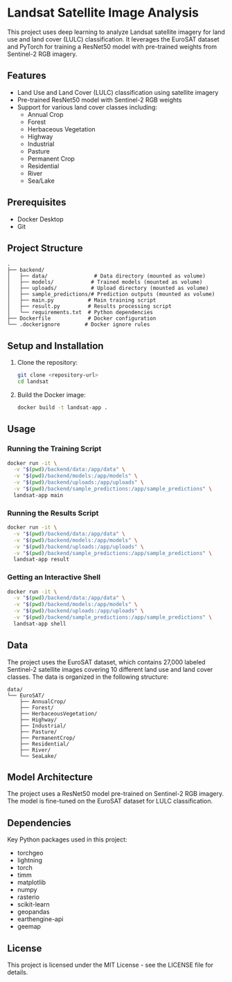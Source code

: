 # Landsat Satellite Image Analysis

This project uses deep learning to analyze Landsat satellite imagery for land use and land cover (LULC) classification. It leverages the EuroSAT dataset and PyTorch for training a ResNet50 model with pre-trained weights from Sentinel-2 RGB imagery.

## Features

- Land Use and Land Cover (LULC) classification using satellite imagery
- Pre-trained ResNet50 model with Sentinel-2 RGB weights
- Support for various land cover classes including:
  - Annual Crop
  - Forest
  - Herbaceous Vegetation
  - Highway
  - Industrial
  - Pasture
  - Permanent Crop
  - Residential
  - River
  - Sea/Lake

## Prerequisites

- Docker Desktop
- Git

## Project Structure

```
.
├── backend/
│   ├── data/               # Data directory (mounted as volume)
│   ├── models/            # Trained models (mounted as volume)
│   ├── uploads/           # Upload directory (mounted as volume)
│   ├── sample_predictions/# Prediction outputs (mounted as volume)
│   ├── main.py           # Main training script
│   ├── result.py         # Results processing script
│   └── requirements.txt  # Python dependencies
├── Dockerfile            # Docker configuration
└── .dockerignore        # Docker ignore rules
```

## Setup and Installation

1. Clone the repository:

   ```bash
   git clone <repository-url>
   cd landsat
   ```

2. Build the Docker image:
   ```bash
   docker build -t landsat-app .
   ```

## Usage

### Running the Training Script

```bash
docker run -it \
  -v "$(pwd)/backend/data:/app/data" \
  -v "$(pwd)/backend/models:/app/models" \
  -v "$(pwd)/backend/uploads:/app/uploads" \
  -v "$(pwd)/backend/sample_predictions:/app/sample_predictions" \
  landsat-app main
```

### Running the Results Script

```bash
docker run -it \
  -v "$(pwd)/backend/data:/app/data" \
  -v "$(pwd)/backend/models:/app/models" \
  -v "$(pwd)/backend/uploads:/app/uploads" \
  -v "$(pwd)/backend/sample_predictions:/app/sample_predictions" \
  landsat-app result
```

### Getting an Interactive Shell

```bash
docker run -it \
  -v "$(pwd)/backend/data:/app/data" \
  -v "$(pwd)/backend/models:/app/models" \
  -v "$(pwd)/backend/uploads:/app/uploads" \
  -v "$(pwd)/backend/sample_predictions:/app/sample_predictions" \
  landsat-app shell
```

## Data

The project uses the EuroSAT dataset, which contains 27,000 labeled Sentinel-2 satellite images covering 10 different land use and land cover classes. The data is organized in the following structure:

```
data/
└── EuroSAT/
    ├── AnnualCrop/
    ├── Forest/
    ├── HerbaceousVegetation/
    ├── Highway/
    ├── Industrial/
    ├── Pasture/
    ├── PermanentCrop/
    ├── Residential/
    ├── River/
    └── SeaLake/
```

## Model Architecture

The project uses a ResNet50 model pre-trained on Sentinel-2 RGB imagery. The model is fine-tuned on the EuroSAT dataset for LULC classification.

## Dependencies

Key Python packages used in this project:

- torchgeo
- lightning
- torch
- timm
- matplotlib
- numpy
- rasterio
- scikit-learn
- geopandas
- earthengine-api
- geemap

## License

This project is licensed under the MIT License - see the LICENSE file for details.
